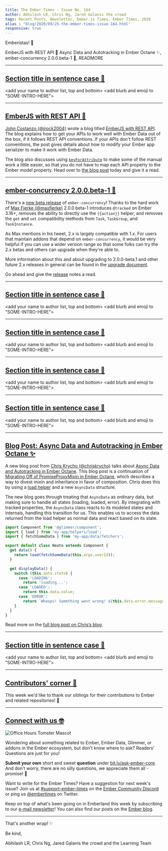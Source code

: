 ```yaml
---
title: The Ember Times - Issue No. 164
author: Abhilash LR, Chris Ng, Jared Galanis the crowd
tags: Recent Posts, Newsletter, Ember.js Times, Ember Times, 2020
alias : "blog/2020/09/25-the-ember-times-issue-164.html"
responsive: true
---
```


<SAYING-HELLO-IN-YOUR-FAVORITE-LANGUAGE> Emberistas! 🐹

<SOME-INTRO-HERE-TO-KEEP-THEM-SUBSCRIBERS-READING>
EmberJS with REST API 💪
Async Data and Autotracking in Ember Octane ✨,
ember-concurrency 2.0.0.beta-1 🎉,
READMORE

---

## [Section title in sentence case 🐹](section-url)

<change section title emoji>
<consider adding some bold to your paragraph>
<please include link to external article/repo/etc in paragraph / body text, not just header title above>

<add your name to author list, top and bottom>
<add blurb and emoji to "SOME-INTRO-HERE">

---

## [EmberJS with REST API 💪](https://jcwebconcepts.net/emberjs-with-rest-api/)

[John Costanzo (@jrock2004)](https://twitter.com/jrock2004) wrote a blog titled [EmberJS with REST API](https://jcwebconcepts.net/emberjs-with-rest-api/). The blog explains how to get your APIs to work well with Ember Data out of the box, if it follows REST API conventions. If your APIs don't follow REST conventions, the post gives details about how to modify your Ember app serializer to make it work with Ember Data. 

The blog also discusses using [`keyForAttribute`](https://api.emberjs.com/ember-data/release/classes/JSONAPISerializer/methods/keyForAttribute?anchor=keyForAttribute) to make some of the manual work a little easier, so that you do not have to map each API property to the Ember model property. Head over to [the blog post](https://jcwebconcepts.net/emberjs-with-rest-api/) today and give it a read.

---

## [ember-concurrency 2.0.0.beta-1 🎉](https://twitter.com/m4xm4n/status/1308945677800681473)

There's a [new beta release](https://github.com/machty/ember-concurrency/releases/tag/2.0.0-beta.1) of `ember-concurrency`! Thanks to the hard work of [Max Fierke (@maxfierke)](https://github.com/maxfierke) 2.0.0.beta-1 introduces `@tracked` on Ember 3.16+, removes the ability to directly use the `{{action}}` helper, and removes the `get` and `set` compatibility methods from `Task`, `TaskGroup`, and `TaskInstance`.

As Max mentions in his tweet, 2.x is largely compatible with 1.x. For users that maintain addons that depend on `ember-concurrency`, it would be very helpful if you can use a wider version range so that some folks can try the 2.x betas and others can upgrade when they're able to. 

More information about this and about upgrading to 2.0.0-beta.1 and other future 2.x releases in
general can be found in the [upgrade document](https://github.com/machty/ember-concurrency/blob/v2/UPGRADING-2.x.md).

Go ahead and give the [release](https://github.com/machty/ember-concurrency/releases/tag/2.0.0-beta.1) notes a read.

---

## [Section title in sentence case 🐹](section-url)

<change section title emoji>
<consider adding some bold to your paragraph>
<please include link to external article/repo/etc in paragraph / body text, not just header title above>

<add your name to author list, top and bottom>
<add blurb and emoji to "SOME-INTRO-HERE">

---

## [Section title in sentence case 🐹](section-url)

<change section title emoji>
<consider adding some bold to your paragraph>
<please include link to external article/repo/etc in paragraph / body text, not just header title above>

<add your name to author list, top and bottom>
<add blurb and emoji to "SOME-INTRO-HERE">

---

## [Section title in sentence case 🐹](section-url)

<change section title emoji>
<consider adding some bold to your paragraph>
<please include link to external article/repo/etc in paragraph / body text, not just header title above>

<add your name to author list, top and bottom>
<add blurb and emoji to "SOME-INTRO-HERE">

---

## [Section title in sentence case 🐹](section-url)

<change section title emoji>
<consider adding some bold to your paragraph>
<please include link to external article/repo/etc in paragraph / body text, not just header title above>

<add your name to author list, top and bottom>
<add blurb and emoji to "SOME-INTRO-HERE">

---

## [Blog Post: Async Data and Autotracking in Ember Octane ✨](https://v5.chriskrycho.com/journal/async-data-and-autotracking-in-ember-octane/)

A new blog post from [Chris Krycho (@chriskrycho)](https://github.com/chriskrycho) talks about [Async Data and Autotracking in Ember Octane](https://v5.chriskrycho.com/journal/async-data-and-autotracking-in-ember-octane/). This blog post is a continuation of [Migrating Off of PromiseProxyMixin in Ember Octane](https://v5.chriskrycho.com/journal/migrating-off-of-promiseproxymixin-in-ember-octane/), which describes a way to divest mixin and inheritance in favor of composition. Chris does this by using a [load helper](https://gist.github.com/chriskrycho/306a82990dd82203073272e055df5cd1) and a new `AsyncData` structure.

The new blog goes through treating that `AsyncData` as ordinary data, but making sure to handle all states (loading, loaded, error). By integrating with tracked properties, the `AsyncData` class reacts to its modeled states and internals, handling this transition for us. This enables us to access the data returned from the load helper as normal data and react based on its state.

```js
import Component from '@glimmer/component';
import { load } from 'my-app/helpers/load';
import { fetchSomeData } from 'my-app/data/fetchers';

export default class Neato extends Component {
  get data() {
    return load(fetchSomeData(this.args.userId));
  }

  get displayData() {
    switch (this.data.state) {
      case 'LOADING':
        return 'loading...';
      case 'LOADED':
        return this.data.value;
      case 'ERROR':
        return `Whoops! Something went wrong! ${this.data.error.message}`;
    }
  }
}
```

Read more on the [full blog post on Chris’s blog](https://v5.chriskrycho.com/journal/async-data-and-autotracking-in-ember-octane/).

---

## [Section title in sentence case 🐹](section-url)

<change section title emoji>
<consider adding some bold to your paragraph>
<please include link to external article/repo/etc in paragraph / body text, not just header title above>

<add your name to author list, top and bottom>
<add blurb and emoji to "SOME-INTRO-HERE">

---

## [Contributors' corner 👏](https://guides.emberjs.com/release/contributing/repositories/)

<p>This week we'd like to thank our siblings for their contributions to Ember and related repositories! 💖</p>

---

## [Connect with us 🤓](https://docs.google.com/forms/d/e/1FAIpQLScqu7Lw_9cIkRtAiXKitgkAo4xX_pV1pdCfMJgIr6Py1V-9Og/viewform)

<div class="blog-row">
  <img class="float-right small transparent padded" alt="Office Hours Tomster Mascot" title="Readers' Questions" src="/images/tomsters/officehours.png" />

  <p>Wondering about something related to Ember, Ember Data, Glimmer, or addons in the Ember ecosystem, but don't know where to ask? Readers’ Questions are just for you!</p>

  <p><strong>Submit your own</strong> short and sweet <strong>question</strong> under <a href="https://bit.ly/ask-ember-core" target="rq">bit.ly/ask-ember-core</a>. And don’t worry, there are no silly questions, we appreciate them all - promise! 🤞</p>

  <p>Want to write for the Ember Times? Have a suggestion for next week's issue? Join us at <a href="https://discordapp.com/channels/480462759797063690/485450546887786506">#support-ember-times</a> on the <a href="https://discordapp.com/invite/zT3asNS">Ember Community Discord</a> or ping us <a href="https://twitter.com/embertimes">@embertimes</a> on Twitter.</p>

  <p>Keep on top of what's been going on in Emberland this week by subscribing to our <a href="https://the-emberjs-times.ongoodbits.com/">e-mail newsletter</a>! You can also find our posts on the <a href="https://emberjs.com/blog/tags/newsletter.html">Ember blog</a>.</p>
</div>

---

That's another wrap! ✨

Be kind,

Abhilash LR, Chris Ng, Jared Galanis the crowd and the Learning Team
